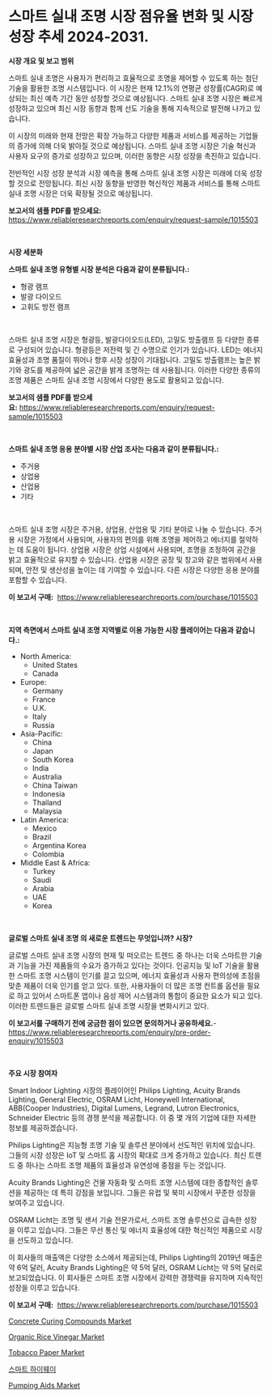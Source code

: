 <p><h1>스마트 실내 조명 시장 점유율 변화 및 시장 성장 추세 2024-2031.</h1></p><p><strong>시장 개요 및 보고 범위</strong></p>
<p><p>스마트 실내 조명은 사용자가 편리하고 효율적으로 조명을 제어할 수 있도록 하는 첨단 기술을 활용한 조명 시스템입니다. 이 시장은 현재 12.1%의 연평균 성장률(CAGR)로 예상되는 최신 예측 기간 동안 성장할 것으로 예상됩니다. 스마트 실내 조명 시장은 빠르게 성장하고 있으며 최신 시장 동향과 함께 선도 기술을 통해 지속적으로 발전해 나가고 있습니다.</p><p>이 시장의 미래와 현재 전망은 확장 가능하고 다양한 제품과 서비스를 제공하는 기업들의 증가에 의해 더욱 밝아질 것으로 예상됩니다. 스마트 실내 조명 시장은 기술 혁신과 사용자 요구의 증가로 성장하고 있으며, 이러한 동향은 시장 성장을 촉진하고 있습니다.</p><p>전반적인 시장 성장 분석과 시장 예측을 통해 스마트 실내 조명 시장은 미래에 더욱 성장할 것으로 전망됩니다. 최신 시장 동향을 반영한 혁신적인 제품과 서비스를 통해 스마트 실내 조명 시장은 더욱 확장될 것으로 예상됩니다.</p></p>
<p><strong>보고서의 샘플 PDF를 받으세요:</strong> <a href="https://www.reliableresearchreports.com/enquiry/request-sample/1015503">https://www.reliableresearchreports.com/enquiry/request-sample/1015503</a></p>
<p>&nbsp;</p>
<p><strong>시장 세분화</strong></p>
<p><strong>스마트 실내 조명 유형별 시장 분석은 다음과 같이 분류됩니다.:</strong></p>
<p><ul><li>형광 램프</li><li>발광 다이오드</li><li>고휘도 방전 램프</li></ul></p>
<p>&nbsp;</p>
<p><p>스마트 실내 조명 시장은 형광등, 발광다이오드(LED), 고밀도 방출램프 등 다양한 종류로 구성되어 있습니다. 형광등은 저전력 및 긴 수명으로 인기가 있습니다. LED는 에너지 효율성과 조명 품질이 뛰어나 향후 시장 성장이 기대됩니다. 고밀도 방출램프는 높은 밝기와 광도를 제공하여 넓은 공간을 밝게 조명하는 데 사용됩니다. 이러한 다양한 종류의 조명 제품은 스마트 실내 조명 시장에서 다양한 용도로 활용되고 있습니다.</p></p>
<p><strong>보고서의 샘플 PDF를 받으세요:</strong>&nbsp;<a href="https://www.reliableresearchreports.com/enquiry/request-sample/1015503">https://www.reliableresearchreports.com/enquiry/request-sample/1015503</a></p>
<p>&nbsp;</p>
<p><strong> 스마트 실내 조명 응용 분야별 시장 산업 조사는 다음과 같이 분류됩니다.:</strong></p>
<p><ul><li>주거용</li><li>상업용</li><li>산업용</li><li>기타</li></ul></p>
<p>&nbsp;</p>
<p><p>스마트 실내 조명 시장은 주거용, 상업용, 산업용 및 기타 분야로 나눌 수 있습니다. 주거용 시장은 가정에서 사용되며, 사용자의 편의를 위해 조명을 제어하고 에너지를 절약하는 데 도움이 됩니다. 상업용 시장은 상업 시설에서 사용되며, 조명을 조정하여 공간을 밝고 효율적으로 유지할 수 있습니다. 산업용 시장은 공장 및 창고와 같은 범위에서 사용되며, 안전 및 생산성을 높이는 데 기여할 수 있습니다. 다른 시장은 다양한 응용 분야를 포함할 수 있습니다.</p></p>
<p><strong>이 보고서 구매:</strong>&nbsp; <a href="https://www.reliableresearchreports.com/purchase/1015503">https://www.reliableresearchreports.com/purchase/1015503</a></p>
<p>&nbsp;</p>
<p><strong>지역 측면에서 스마트 실내 조명 지역별로 이용 가능한 시장 플레이어는 다음과 같습니다.:</strong></p>
<p><ul>
    <li>
        North America:
        <ul>
            <li>United States</li>
            <li>Canada</li>
        </ul>
    </li>
    <li>
        Europe:
        <ul>
            <li>Germany</li>
            <li>France</li>
            <li>U.K.</li>
            <li>Italy</li>
            <li>Russia</li>
        </ul>
    </li>
    <li>
        Asia-Pacific:
        <ul>
            <li>China</li>
            <li>Japan</li>
            <li>South Korea</li>
            <li>India</li>
            <li>Australia</li>
            <li>China Taiwan</li>
            <li>Indonesia</li>
            <li>Thailand</li>
            <li>Malaysia</li>
        </ul>
    </li>
    <li>
        Latin America:
        <ul>
            <li>Mexico</li>
            <li>Brazil</li>
            <li>Argentina Korea</li>
            <li>Colombia</li>
        </ul>
    </li>
    <li>
        Middle East & Africa:
        <ul>
            <li>Turkey</li>
            <li>Saudi</li>
            <li>Arabia</li>
            <li>UAE</li>
            <li>Korea</li>
        </ul>
    </li>
    </ul></p>
<p>&nbsp;</p>
<p><strong>글로벌 스마트 실내 조명 의 새로운 트렌드는 무엇입니까? 시장?</strong></p>
<p><p>글로벌 스마트 실내 조명 시장의 현재 및 떠오르는 트렌드 중 하나는 더욱 스마트한 기술과 기능을 가진 제품들의 수요가 증가하고 있다는 것이다. 인공지능 및 IoT 기술을 활용한 스마트 조명 시스템이 인기를 끌고 있으며, 에너지 효율성과 사용자 편의성에 초점을 맞춘 제품이 더욱 인기를 얻고 있다. 또한, 사용자들이 더 많은 조명 컨트롤 옵션을 필요로 하고 있어서 스마트폰 앱이나 음성 제어 시스템과의 통합이 중요한 요소가 되고 있다. 이러한 트렌드들은 글로벌 스마트 실내 조명 시장을 변화시키고 있다.</p></p>
<p><strong>이 보고서를 구매하기 전에 궁금한 점이 있으면 문의하거나 공유하세요.</strong>- <a href="https://www.reliableresearchreports.com/enquiry/pre-order-enquiry/1015503">https://www.reliableresearchreports.com/enquiry/pre-order-enquiry/1015503</a></p>
<p>&nbsp;</p>
<p><strong>주요 시장 참여자</strong></p>
<p><p>Smart Indoor Lighting 시장의 플레이어인 Philips Lighting, Acuity Brands Lighting, General Electric, OSRAM Licht, Honeywell International, ABB(Cooper Industries), Digital Lumens, Legrand, Lutron Electronics, Schneider Electric 등의 경쟁 분석을 제공합니다. 이 중 몇 개의 기업에 대한 자세한 정보를 제공하겠습니다. </p><p>Philips Lighting은 지능형 조명 기술 및 솔루션 분야에서 선도적인 위치에 있습니다. 그들의 시장 성장은 IoT 및 스마트 홈 시장의 확대로 크게 증가하고 있습니다. 최신 트렌드 중 하나는 스마트 조명 제품의 효율성과 유연성에 중점을 두는 것입니다. </p><p>Acuity Brands Lighting은 건물 자동화 및 스마트 조명 시스템에 대한 종합적인 솔루션을 제공하는 데 특히 강점을 보입니다. 그들은 유럽 및 북미 시장에서 꾸준한 성장을 보여주고 있습니다. </p><p>OSRAM Licht는 조명 및 센서 기술 전문가로서, 스마트 조명 솔루션으로 급속한 성장을 이루고 있습니다. 그들은 무선 통신 및 에너지 효율성에 대한 혁신적인 제품으로 시장을 선도하고 있습니다. </p><p>이 회사들의 매출액은 다양한 소스에서 제공되는데, Philips Lighting의 2019년 매출은 약 6억 달러, Acuity Brands Lighting은 약 5억 달러, OSRAM Licht는 약 5억 달러로 보고되었습니다. 이 회사들은 스마트 조명 시장에서 강력한 경쟁력을 유지하며 지속적인 성장을 이루고 있습니다.</p></p>
<p><strong>이 보고서 구매:</strong>&nbsp;&nbsp;<a href="https://www.reliableresearchreports.com/purchase/1015503">https://www.reliableresearchreports.com/purchase/1015503</a></p>
<p><p><a href="https://github.com/rahu1506/Market-Research-Report-List-3/blob/main/concrete-curing-compounds-market.md">Concrete Curing Compounds Market</a></p><p><a href="https://view.publitas.com/reportprime-1/global-organic-rice-vinegar-market-size-and-market-trends-insights-and-projections-from-2024-to-2031/">Organic Rice Vinegar Market</a></p><p><a href="https://issuu.com/reportprime-2/docs/tobacco-paper-market-size-2030.pptx">Tobacco Paper Market</a></p><p><a href="https://github.com/mpodehpw07370073/Market-Research-Report-List-1/blob/main/1831441192508.md">스마트 하이웨이</a></p><p><a href="https://github.com/FassouRP/Market-Research-Report-List-3/blob/main/pumping-aids-market.md">Pumping Aids Market</a></p></p>

